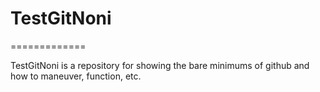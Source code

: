 # TestGitNoni
=============

TestGitNoni is a repository for showing the bare minimums of github and how to maneuver, function, etc.
